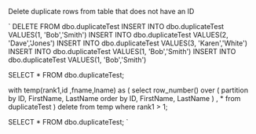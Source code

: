 Delete duplicate rows from table that does not have an ID

`
DELETE FROM dbo.duplicateTest
INSERT INTO dbo.duplicateTest VALUES(1, 'Bob','Smith') 
INSERT INTO dbo.duplicateTest VALUES(2, 'Dave','Jones') 
INSERT INTO dbo.duplicateTest VALUES(3, 'Karen','White') 
INSERT INTO dbo.duplicateTest VALUES(1, 'Bob','Smith')
INSERT INTO dbo.duplicateTest VALUES(1, 'Bob','Smith')	

SELECT * FROM dbo.duplicateTest; 

with temp(rank1,id ,fname,lname)
as (
   select row_number() over ( partition by ID, FirstName, LastName order by ID, FirstName, LastName ) , * 
   from duplicateTest
)
delete from temp where rank1 > 1;

SELECT * FROM dbo.duplicateTest;
`
